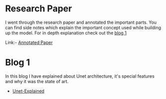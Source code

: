 # Research Paper

I went through the research paper and annotated the important parts. You can find side notes which explain the important concept used while building up the model. For in depth explanation check out the [blog 1](#blog-1)

Link:- [Annotated Paper](https://github.com/SravanChittupalli/UNet-for-SelfDriving-in-PyTorch/blob/master/Research-Paper-With-Annotations/UNet_Paper_With_Annotations.pdf)

# Blog 1

In this blog I have explained about Unet architecture, it's special features and why it was the state of art.

- [Unet-Explained](blog/Unet-explained.md)

